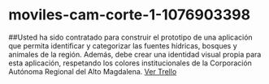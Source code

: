 # moviles-cam-corte-1-1076903398
##Usted ha sido contratado para construir el prototipo de una aplicación que permita
identificar y categorizar las fuentes hídricas, bosques y animales de la región.
Además, debe crear una identidad visual propia para esta aplicación, respetando
los colores institucionales de la Corporación Autónoma Regional del Alto
Magdalena.
[Ver Trello](https://trello.com/invite/b/66d6684594f96a9f0e961329/ATTI962cff847cb3b07e29ddc46d35de946d693E6074/parcial)


